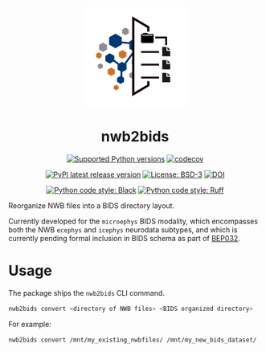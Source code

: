 <p align="center">
  <img src="https://raw.githubusercontent.com/con/nwb2bids/main/assets/nwb2bids-color.svg" alt="nwb2bids logo" width="200">
  <h1 align="center">nwb2bids</h1>
  <p align="center">
    <a href="https://pypi.org/project/nwb2bids/"><img alt="Supported Python versions" src="https://img.shields.io/pypi/pyversions/nwb2bids.svg"></a>
    <a href="https://codecov.io/github/con/nwb2bids?branch=main"><img alt="codecov" src="https://codecov.io/github/con/nwb2bids/coverage.svg?branch=main"></a>
  </p>
  <p align="center">
    <a href="https://pypi.org/project/nwb2bids/"><img alt="PyPI latest release version" src="https://badge.fury.io/py/nwb2bids.svg?id=py&kill_cache=1"></a>
    <a href="https://github.com/con/nwb2bids/blob/main/LICENSE.txt"><img alt="License: BSD-3" src="https://img.shields.io/pypi/l/nwb2bids.svg"></a>
    <a href="https://doi.org/10.5281/zenodo.17148059"><img src="https://zenodo.org/badge/765478037.svg" alt="DOI"></a>
  </p>
  <p align="center">
    <a href="https://github.com/psf/black"><img alt="Python code style: Black" src="https://img.shields.io/badge/python_code_style-black-000000.svg"></a>
    <a href="https://github.com/astral-sh/ruff"><img alt="Python code style: Ruff" src="https://img.shields.io/endpoint?url=https://raw.githubusercontent.com/astral-sh/ruff/main/assets/badge/v2.json"></a>
  </p>
</p>

Reorganize NWB files into a BIDS directory layout.

Currently developed for the `microephys` BIDS modality, which encompasses both the NWB `ecephys` and `icephys` neurodata subtypes, and which is currently pending formal inclusion in BIDS schema as part of [BEP032](https://github.com/bids-standard/bids-specification/pull/1705).

# Usage

The package ships the `nwb2bids` CLI command.

```bash
nwb2bids convert <directory of NWB files> <BIDS organized directory>
```

For example:

```bash
nwb2bids convert /mnt/my_existing_nwbfiles/ /mnt/my_new_bids_dataset/
```
